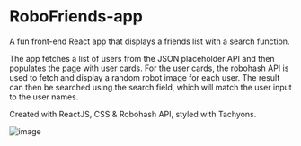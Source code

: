 # RoboFriends-app

A fun front-end React app that displays a friends list with a search function. 

The app fetches a list of users from the JSON placeholder API and then populates the page with user cards. For the user cards, the robohash API is used to fetch and display a random robot image for each user. The result can then be searched using the search field, which will match the user input to the user names.

Created with ReactJS, CSS & Robohash API, styled with Tachyons.

![image](https://user-images.githubusercontent.com/57327617/103927805-d33a3300-5112-11eb-8853-38d34f88a4d0.png)
